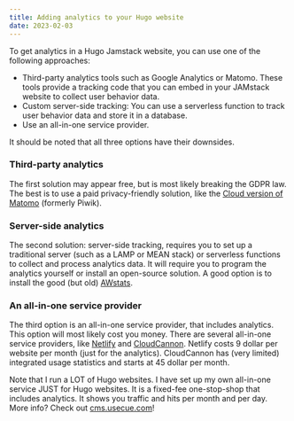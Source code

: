 ```yaml
---
title: Adding analytics to your Hugo website
date: 2023-02-03
---
```


To get analytics in a Hugo Jamstack website, you can use one of the following approaches:

- Third-party analytics tools such as Google Analytics or Matomo. These tools provide a tracking code that you can embed in your JAMstack website to collect user behavior data.
- Custom server-side tracking: You can use a serverless function to track user behavior data and store it in a database.
- Use an all-in-one service provider.

It should be noted that all three options have their downsides. 

### Third-party analytics

The first solution may appear free, but is most likely breaking the GDPR law. The best is to use a paid privacy-friendly solution, like the [Cloud version of Matomo](https://matomo.org) (formerly Piwik).

### Server-side analytics

The second solution: server-side tracking, requires you to set up a traditional server (such as a LAMP or MEAN stack) or serverless functions to collect and process analytics data. It will require you to program the analytics yourself or install an open-source solution. A good option is to install the good (but old) [AWstats](https://www.awstats.org/).

### An all-in-one service provider

The third option is an all-in-one service provider, that includes analytics. This option will most likely cost you money. There are several all-in-one service providers, like [Netlify](https://www.netlify.com/) and [CloudCannon](https://cloudcannon.com/). Netlify costs 9 dollar per website per month (just for the analytics). CloudCannon has (very limited) integrated usage statistics and starts at 45 dollar per month.

Note that I run a LOT of Hugo websites. I have set up my own all-in-one service JUST for Hugo websites. It is a fixed-fee one-stop-shop that includes analytics. It shows you traffic and hits per month and per day. More info? Check out [cms.usecue.com](https://cms.usecue.com/)!